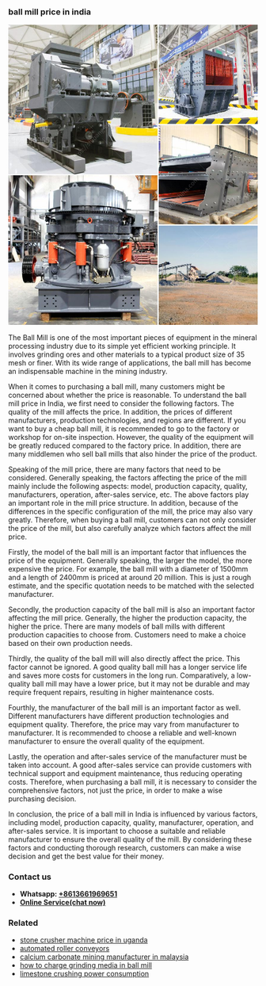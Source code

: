 <h3>ball mill price in india</h3><img src='1706767815.jpg' alt=''><p>The Ball Mill is one of the most important pieces of equipment in the mineral processing industry due to its simple yet efficient working principle. It involves grinding ores and other materials to a typical product size of 35 mesh or finer. With its wide range of applications, the ball mill has become an indispensable machine in the mining industry.</p><p>When it comes to purchasing a ball mill, many customers might be concerned about whether the price is reasonable. To understand the ball mill price in India, we first need to consider the following factors. The quality of the mill affects the price. In addition, the prices of different manufacturers, production technologies, and regions are different. If you want to buy a cheap ball mill, it is recommended to go to the factory or workshop for on-site inspection. However, the quality of the equipment will be greatly reduced compared to the factory price. In addition, there are many middlemen who sell ball mills that also hinder the price of the product.</p><p>Speaking of the mill price, there are many factors that need to be considered. Generally speaking, the factors affecting the price of the mill mainly include the following aspects: model, production capacity, quality, manufacturers, operation, after-sales service, etc. The above factors play an important role in the mill price structure. In addition, because of the differences in the specific configuration of the mill, the price may also vary greatly. Therefore, when buying a ball mill, customers can not only consider the price of the mill, but also carefully analyze which factors affect the mill price.</p><p>Firstly, the model of the ball mill is an important factor that influences the price of the equipment. Generally speaking, the larger the model, the more expensive the price. For example, the ball mill with a diameter of 1500mm and a length of 2400mm is priced at around 20 million. This is just a rough estimate, and the specific quotation needs to be matched with the selected manufacturer.</p><p>Secondly, the production capacity of the ball mill is also an important factor affecting the mill price. Generally, the higher the production capacity, the higher the price. There are many models of ball mills with different production capacities to choose from. Customers need to make a choice based on their own production needs.</p><p>Thirdly, the quality of the ball mill will also directly affect the price. This factor cannot be ignored. A good quality ball mill has a longer service life and saves more costs for customers in the long run. Comparatively, a low-quality ball mill may have a lower price, but it may not be durable and may require frequent repairs, resulting in higher maintenance costs.</p><p>Fourthly, the manufacturer of the ball mill is an important factor as well. Different manufacturers have different production technologies and equipment quality. Therefore, the price may vary from manufacturer to manufacturer. It is recommended to choose a reliable and well-known manufacturer to ensure the overall quality of the equipment.</p><p>Lastly, the operation and after-sales service of the manufacturer must be taken into account. A good after-sales service can provide customers with technical support and equipment maintenance, thus reducing operating costs. Therefore, when purchasing a ball mill, it is necessary to consider the comprehensive factors, not just the price, in order to make a wise purchasing decision.</p><p>In conclusion, the price of a ball mill in India is influenced by various factors, including model, production capacity, quality, manufacturer, operation, and after-sales service. It is important to choose a suitable and reliable manufacturer to ensure the overall quality of the mill. By considering these factors and conducting thorough research, customers can make a wise decision and get the best value for their money.</p><h3>Contact us</h3><ul><li><strong>Whatsapp:&nbsp;<a href="https://wa.me/8613661969651">+8613661969651</a></strong></li><li><a href="https://swt.shibang-china.com/?git&amp;zhl&amp;ball mill price in india"><strong>Online Service(chat now)</strong></a></li></ul><h3>Related</h3><ul><li><a href='stone crusher machine price in uganda.md'>stone crusher machine price in uganda</a></li><li><a href='automated roller conveyors.md'>automated roller conveyors</a></li><li><a href='calcium carbonate mining manufacturer in malaysia.md'>calcium carbonate mining manufacturer in malaysia</a></li><li><a href='how to charge grinding media in ball mill.md'>how to charge grinding media in ball mill</a></li><li><a href='limestone crushing power consumption.md'>limestone crushing power consumption</a></li></ul>